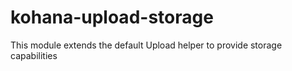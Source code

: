 kohana-upload-storage
=====================

This module extends the default Upload helper to provide storage capabilities
